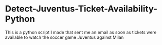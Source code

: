 # Detect-Juventus-Ticket-Availability-Python
This is a python script I made that sent me an email as soon as tickets were available to watch the soccer game Juventus against Milan
